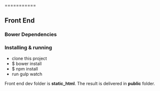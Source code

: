 <Project Name>
===========


## Front End

### Bower Dependencies


### Installing & running
* clone this project
* $ bower install
* $ npm install
* run gulp watch

Front end dev folder is **static_html**. The result is delivered in **public** folder.
